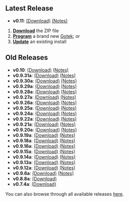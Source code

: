 ## Latest Release

- **v0.11**: [(Download)][v0.11-zip] [(Notes)][v0.11-notes]

1. [**Download**][v0.11-zip] the ZIP file
2. [**Program**](Firmware-Programming) a brand new
   [Gotek](Gotek-Compatibility); or
3. [**Update**](Firmware-Update) an existing install

## Old Releases

- **v0.10**: [(Download)][v0.10-zip] [(Notes)][v0.10-notes]
- **v0.9.31a**: [(Download)][v0.9.31a-zip] [(Notes)][v0.9.31a-notes]
- **v0.9.30a**: [(Download)][v0.9.30a-zip] [(Notes)][v0.9.30a-notes]
- **v0.9.29a**: [(Download)][v0.9.29a-zip] [(Notes)][v0.9.29a-notes]
- **v0.9.28a**: [(Download)][v0.9.28a-zip] [(Notes)][v0.9.28a-notes]
- **v0.9.27a**: [(Download)][v0.9.27a-zip] [(Notes)][v0.9.27a-notes]
- **v0.9.26a**: [(Download)][v0.9.26a-zip] [(Notes)][v0.9.26a-notes]
- **v0.9.25a**: [(Download)][v0.9.25a-zip] [(Notes)][v0.9.25a-notes]
- **v0.9.24a**: [(Download)][v0.9.24a-zip] [(Notes)][v0.9.24a-notes]
- **v0.9.22a**: [(Download)][v0.9.22a-zip] [(Notes)][v0.9.22a-notes]
- **v0.9.21a**: [(Download)][v0.9.21a-zip] [(Notes)][v0.9.21a-notes]
- **v0.9.20a**: [(Download)][v0.9.20a-zip] [(Notes)][v0.9.20a-notes]
- **v0.9.19a**: [(Download)][v0.9.19a-zip] [(Notes)][v0.9.19a-notes]
- **v0.9.18a**: [(Download)][v0.9.18a-zip] [(Notes)][v0.9.18a-notes]
- **v0.9.16a**: [(Download)][v0.9.16a-zip] [(Notes)][v0.9.16a-notes]
- **v0.9.15a**: [(Download)][v0.9.15a-zip] [(Notes)][v0.9.15a-notes]
- **v0.9.14a**: [(Download)][v0.9.14a-zip] [(Notes)][v0.9.14a-notes]
- **v0.9.13a**: [(Download)][v0.9.13a-zip] [(Notes)][v0.9.13a-notes]
- **v0.9.12a**: [(Download)][v0.9.12a-zip] [(Notes)][v0.9.12a-notes]
- **v0.9.6a**: [(Download)][v0.9.6a-zip] [(Notes)][v0.9.6a-notes]
- **v0.8.8a**: [(Download)][v0.8.8a-zip]
- **v0.7.4a**: [(Download)][v0.7.4a-zip]

You can also browse through all available releases [here][all].

[v0.11-zip]: https://github.com/keirf/FlashFloppy/releases/download/v0.11/flashfloppy-v0.11.zip
[v0.11-notes]: https://github.com/keirf/FlashFloppy/releases/tag/v0.11

[v0.10-zip]: https://github.com/keirf/FlashFloppy/releases/download/v0.10/flashfloppy-v0.10.zip
[v0.10-notes]: https://github.com/keirf/FlashFloppy/releases/tag/v0.10

[v0.9.31a-zip]: https://github.com/keirf/FlashFloppy/releases/download/v0.9.31a/flashfloppy_v0.9.31a.zip
[v0.9.31a-notes]: https://github.com/keirf/FlashFloppy/releases/tag/v0.9.31a

[v0.9.30a-zip]: https://github.com/keirf/FlashFloppy/releases/download/v0.9.30a/flashfloppy_v0.9.30a.zip
[v0.9.30a-notes]: https://github.com/keirf/FlashFloppy/releases/tag/v0.9.30a

[v0.9.29a-zip]: https://github.com/keirf/FlashFloppy/releases/download/v0.9.29a/flashfloppy_v0.9.29a.zip
[v0.9.29a-notes]: https://github.com/keirf/FlashFloppy/releases/tag/v0.9.29a

[v0.9.28a-zip]: https://github.com/keirf/FlashFloppy/releases/download/v0.9.28a/flashfloppy_v0.9.28a.zip
[v0.9.28a-notes]: https://github.com/keirf/FlashFloppy/releases/tag/v0.9.28a

[v0.9.27a-zip]: https://github.com/keirf/FlashFloppy/releases/download/v0.9.27a/flashfloppy_v0.9.27a.zip
[v0.9.27a-notes]: https://github.com/keirf/FlashFloppy/releases/tag/v0.9.27a

[v0.9.26a-zip]: https://github.com/keirf/FlashFloppy/releases/download/v0.9.26a/flashfloppy_v0.9.26a.zip
[v0.9.26a-notes]: https://github.com/keirf/FlashFloppy/releases/tag/v0.9.26a

[v0.9.25a-zip]: https://github.com/keirf/FlashFloppy/releases/download/v0.9.25a/flashfloppy_v0.9.25a.zip
[v0.9.25a-notes]: https://github.com/keirf/FlashFloppy/releases/tag/v0.9.25a

[v0.9.24a-zip]: https://github.com/keirf/FlashFloppy/releases/download/v0.9.24a/flashfloppy_v0.9.24a.zip
[v0.9.24a-notes]: https://github.com/keirf/FlashFloppy/releases/tag/v0.9.24a

[v0.9.22a-zip]: https://github.com/keirf/FlashFloppy/releases/download/v0.9.22a/flashfloppy_v0.9.22a.zip
[v0.9.22a-notes]: https://github.com/keirf/FlashFloppy/releases/tag/v0.9.22a

[v0.9.21a-zip]: https://github.com/keirf/FlashFloppy/releases/download/v0.9.21a/flashfloppy_v0.9.21a.zip
[v0.9.21a-notes]: https://github.com/keirf/FlashFloppy/releases/tag/v0.9.21a

[v0.9.20a-zip]: https://github.com/keirf/FlashFloppy/releases/download/v0.9.20a/flashfloppy_v0.9.20a.zip
[v0.9.20a-notes]: https://github.com/keirf/FlashFloppy/releases/tag/v0.9.20a

[v0.9.19a-zip]: https://github.com/keirf/FlashFloppy/releases/download/v0.9.19a/flashfloppy_v0.9.19a.zip
[v0.9.19a-notes]: https://github.com/keirf/FlashFloppy/releases/tag/v0.9.19a

[v0.9.18a-zip]: https://github.com/keirf/FlashFloppy/releases/download/v0.9.18a/flashfloppy_v0.9.18a.zip
[v0.9.18a-notes]: https://github.com/keirf/FlashFloppy/releases/tag/v0.9.18a

[v0.9.16a-zip]: https://github.com/keirf/FlashFloppy/releases/download/v0.9.16a/flashfloppy_v0.9.16a.zip
[v0.9.16a-notes]: https://github.com/keirf/FlashFloppy/releases/tag/v0.9.16a

[v0.9.15a-zip]: https://github.com/keirf/FlashFloppy/releases/download/v0.9.15a/flashfloppy_v0.9.15a.zip
[v0.9.15a-notes]: https://github.com/keirf/FlashFloppy/releases/tag/v0.9.15a

[v0.9.14a-zip]: https://github.com/keirf/FlashFloppy/releases/download/v0.9.14a/flashfloppy_v0.9.14a.zip
[v0.9.14a-notes]: https://github.com/keirf/FlashFloppy/releases/tag/v0.9.14a

[v0.9.13a-zip]: https://github.com/keirf/FlashFloppy/releases/download/v0.9.13a/flashfloppy_v0.9.13a.zip
[v0.9.13a-notes]: https://github.com/keirf/FlashFloppy/releases/tag/v0.9.13a

[v0.9.12a-zip]: https://github.com/keirf/FlashFloppy/releases/download/v0.9.12a/flashfloppy_v0.9.12a.zip
[v0.9.12a-notes]: https://github.com/keirf/FlashFloppy/releases/tag/v0.9.12a

[v0.9.6a-zip]: https://github.com/keirf/FlashFloppy/releases/download/v0.9.6a/flashfloppy_v0.9.6a.zip
[v0.9.6a-notes]: https://github.com/keirf/FlashFloppy/releases/tag/v0.9.6a

[v0.8.8a-zip]: https://github.com/keirf/FlashFloppy/releases/download/v0.8.8a/flashfloppy_v0.8.8a.zip

[v0.7.4a-zip]: https://github.com/keirf/FlashFloppy/releases/download/v0.7.4a/flashfloppy_v0.7.4a.zip

[all]: https://github.com/keirf/FlashFloppy/releases
